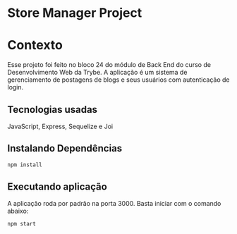 # Store Manager Project

# Contexto
Esse projeto foi feito no bloco 24 do módulo de Back End do curso de Desenvolvimento Web da Trybe. A aplicação é um sistema de gerenciamento de postagens de blogs e seus usuários com autenticação de login.

## Tecnologias usadas

JavaScript, Express, Sequelize e Joi

## Instalando Dependências

```bash 
npm install
``` 

## Executando aplicação

A aplicação roda por padrão na porta 3000. Basta iniciar com o comando abaixo:
  ```
  npm start
  ```
